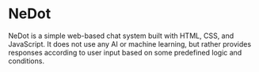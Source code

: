 # NeDot
 NeDot is a simple web-based chat system built with HTML, CSS, and JavaScript. It does not use any AI or machine learning, but rather provides responses according to user input based on some predefined logic and conditions.
